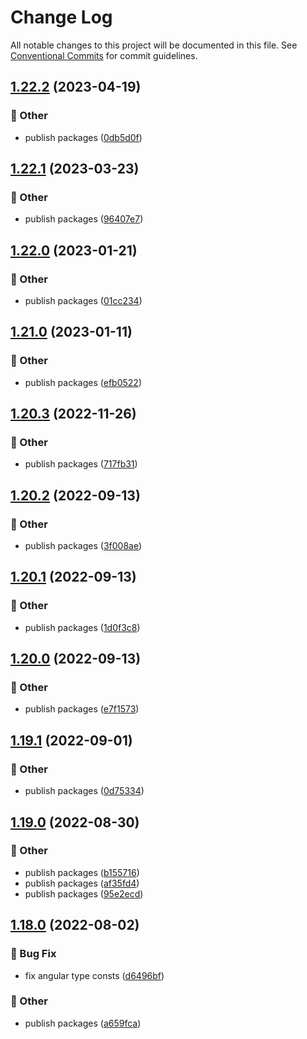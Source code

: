 # Change Log

All notable changes to this project will be documented in this file.
See [Conventional Commits](https://conventionalcommits.org) for commit guidelines.

## [1.22.2](https://github.com/daybrush/selecto/blob/master/packages/ngx-selecto/compare/ngx-selecto@1.22.1...ngx-selecto@1.22.2) (2023-04-19)


### :mega: Other

* publish packages ([0db5d0f](https://github.com/daybrush/selecto/blob/master/packages/ngx-selecto/commit/0db5d0fc467b2839b0f33303f7d23a1b7b054d7a))



## [1.22.1](https://github.com/daybrush/selecto/blob/master/packages/ngx-selecto/compare/ngx-selecto@1.22.0...ngx-selecto@1.22.1) (2023-03-23)


### :mega: Other

* publish packages ([96407e7](https://github.com/daybrush/selecto/blob/master/packages/ngx-selecto/commit/96407e795bb6da2fbfc61babb45dc8af31acd345))



## [1.22.0](https://github.com/daybrush/selecto/blob/master/packages/ngx-selecto/compare/ngx-selecto@1.21.0...ngx-selecto@1.22.0) (2023-01-21)


### :mega: Other

* publish packages ([01cc234](https://github.com/daybrush/selecto/blob/master/packages/ngx-selecto/commit/01cc2349da2361bd331b6454494aa61c51e8baf8))



## [1.21.0](https://github.com/daybrush/selecto/blob/master/packages/ngx-selecto/compare/ngx-selecto@1.20.3...ngx-selecto@1.21.0) (2023-01-11)


### :mega: Other

* publish packages ([efb0522](https://github.com/daybrush/selecto/blob/master/packages/ngx-selecto/commit/efb0522ca13cb2e636973b6eaf947d0675732eca))



## [1.20.3](https://github.com/daybrush/selecto/blob/master/packages/ngx-selecto/compare/ngx-selecto@1.20.2...ngx-selecto@1.20.3) (2022-11-26)


### :mega: Other

* publish packages ([717fb31](https://github.com/daybrush/selecto/blob/master/packages/ngx-selecto/commit/717fb31fa0edc56498c6bfbd8dba53abed5b042d))



## [1.20.2](https://github.com/daybrush/selecto/blob/master/packages/ngx-selecto/compare/ngx-selecto@1.20.1...ngx-selecto@1.20.2) (2022-09-13)


### :mega: Other

* publish packages ([3f008ae](https://github.com/daybrush/selecto/blob/master/packages/ngx-selecto/commit/3f008aee544e9ef22d630c1cd73af62e13201182))



## [1.20.1](https://github.com/daybrush/selecto/blob/master/packages/ngx-selecto/compare/ngx-selecto@1.20.0...ngx-selecto@1.20.1) (2022-09-13)


### :mega: Other

* publish packages ([1d0f3c8](https://github.com/daybrush/selecto/blob/master/packages/ngx-selecto/commit/1d0f3c8c10237cf76b43ef090f407f00547d0809))



## [1.20.0](https://github.com/daybrush/selecto/blob/master/packages/ngx-selecto/compare/ngx-selecto@1.19.1...ngx-selecto@1.20.0) (2022-09-13)


### :mega: Other

* publish packages ([e7f1573](https://github.com/daybrush/selecto/blob/master/packages/ngx-selecto/commit/e7f1573c80bfa19b0776df94d43c13fe7f5465b8))



## [1.19.1](https://github.com/daybrush/selecto/blob/master/packages/ngx-selecto/compare/ngx-selecto@1.19.0...ngx-selecto@1.19.1) (2022-09-01)


### :mega: Other

* publish packages ([0d75334](https://github.com/daybrush/selecto/blob/master/packages/ngx-selecto/commit/0d7533495d2d9fde606a9207bff5e6228f242217))



## [1.19.0](https://github.com/daybrush/selecto/blob/master/packages/ngx-selecto/compare/ngx-selecto@1.18.0...ngx-selecto@1.19.0) (2022-08-30)


### :mega: Other

* publish packages ([b155716](https://github.com/daybrush/selecto/blob/master/packages/ngx-selecto/commit/b155716d8c80405ce5325fba19617f6581ea6f9c))
* publish packages ([af35fd4](https://github.com/daybrush/selecto/blob/master/packages/ngx-selecto/commit/af35fd40776554d4a65202bf3a4bfe3c498b32dc))
* publish packages ([95e2ecd](https://github.com/daybrush/selecto/blob/master/packages/ngx-selecto/commit/95e2ecdd3e1f8b09c23aa64eff02688ad82fdaf5))



## [1.18.0](https://github.com/daybrush/selecto/blob/master/packages/ngx-selecto/compare/ngx-selecto@1.17.0...ngx-selecto@1.18.0) (2022-08-02)


### :bug: Bug Fix

* fix angular type consts ([d6496bf](https://github.com/daybrush/selecto/blob/master/packages/ngx-selecto/commit/d6496bf6ebb4d3f804b823a4ba2081fb4abafcaf))


### :mega: Other

* publish packages ([a659fca](https://github.com/daybrush/selecto/blob/master/packages/ngx-selecto/commit/a659fcac851c216036b7231072c2d155ff7987f1))
